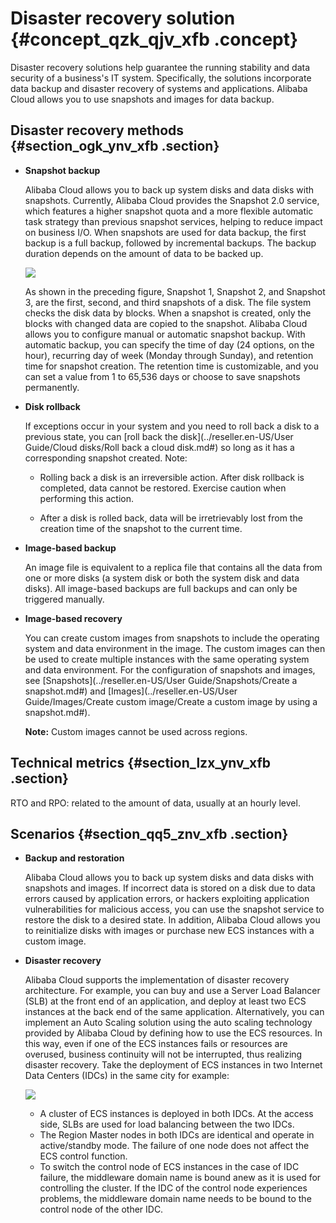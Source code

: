 # Disaster recovery solution {#concept_qzk_qjv_xfb .concept}

Disaster recovery solutions help guarantee the running stability and data security of a business's IT system. Specifically, the solutions incorporate data backup and disaster recovery of systems and applications. Alibaba Cloud allows you to use snapshots and images for data backup.

## Disaster recovery methods {#section_ogk_ynv_xfb .section}

-   **Snapshot backup**

    Alibaba Cloud allows you to back up system disks and data disks with snapshots. Currently, Alibaba Cloud provides the Snapshot 2.0 service, which features a higher snapshot quota and a more flexible automatic task strategy than previous snapshot services, helping to reduce impact on business I/O. When snapshots are used for data backup, the first backup is a full backup, followed by incremental backups. The backup duration depends on the amount of data to be backed up.

    ![](http://static-aliyun-doc.oss-cn-hangzhou.aliyuncs.com/assets/img/9575/15435899965243_en-US.jpg)

    As shown in the preceding figure, Snapshot 1, Snapshot 2, and Snapshot 3, are the first, second, and third snapshots of a disk. The file system checks the disk data by blocks. When a snapshot is created, only the blocks with changed data are copied to the snapshot. Alibaba Cloud allows you to configure manual or automatic snapshot backup. With automatic backup, you can specify the time of day \(24 options, on the hour\), recurring day of week \(Monday through Sunday\), and retention time for snapshot creation. The retention time is customizable, and you can set a value from 1 to 65,536 days or choose to save snapshots permanently.

-   **Disk rollback**

    If exceptions occur in your system and you need to roll back a disk to a previous state, you can [roll back the disk](../reseller.en-US/User Guide/Cloud disks/Roll back a cloud disk.md#) so long as it has a corresponding snapshot created. Note:

    -   Rolling back a disk is an irreversible action. After disk rollback is completed, data cannot be restored. Exercise caution when performing this action.

    -   After a disk is rolled back, data will be irretrievably lost from the creation time of the snapshot to the current time.

-   **Image-based backup**

    An image file is equivalent to a replica file that contains all the data from one or more disks \(a system disk or both the system disk and data disks\). All image-based backups are full backups and can only be triggered manually.

-   **Image-based recovery**

    You can create custom images from snapshots to include the operating system and data environment in the image. The custom images can then be used to create multiple instances with the same operating system and data environment. For the configuration of snapshots and images, see [Snapshots](../reseller.en-US/User Guide/Snapshots/Create a snapshot.md#) and [Images](../reseller.en-US/User Guide/Images/Create custom image/Create a custom image by using a snapshot.md#).

    **Note:** Custom images cannot be used across regions.


## Technical metrics {#section_lzx_ynv_xfb .section}

RTO and RPO: related to the amount of data, usually at an hourly level.

## Scenarios {#section_qq5_znv_xfb .section}

-   **Backup and restoration**

    Alibaba Cloud allows you to back up system disks and data disks with snapshots and images. If incorrect data is stored on a disk due to data errors caused by application errors, or hackers exploiting application vulnerabilities for malicious access, you can use the snapshot service to restore the disk to a desired state. In addition, Alibaba Cloud allows you to reinitialize disks with images or purchase new ECS instances with a custom image.

-   **Disaster recovery**

    Alibaba Cloud supports the implementation of disaster recovery architecture. For example, you can buy and use a Server Load Balancer \(SLB\) at the front end of an application, and deploy at least two ECS instances at the back end of the same application. Alternatively, you can implement an Auto Scaling solution using the auto scaling technology provided by Alibaba Cloud by defining how to use the ECS resources. In this way, even if one of the ECS instances fails or resources are overused, business continuity will not be interrupted, thus realizing disaster recovery. Take the deployment of ECS instances in two Internet Data Centers \(IDCs\) in the same city for example:

    ![](http://static-aliyun-doc.oss-cn-hangzhou.aliyuncs.com/assets/img/65023/154358999733068_en-US.png)

    -   A cluster of ECS instances is deployed in both IDCs. At the access side, SLBs are used for load balancing between the two IDCs.
    -   The Region Master nodes in both IDCs are identical and operate in active/standby mode. The failure of one node does not affect the ECS control function.
    -   To switch the control node of ECS instances in the case of IDC failure, the middleware domain name is bound anew as it is used for controlling the cluster. If the IDC of the control node experiences problems, the middleware domain name needs to be bound to the control node of the other IDC.

